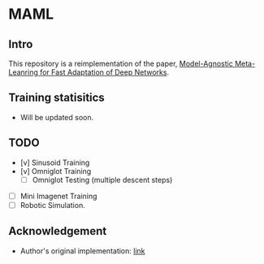 # MAML

## Intro

This repository is a reimplementation of the paper, [Model-Agnostic Meta-Leanring for Fast Adaptation of Deep Networks](https://arxiv.org/abs/1703.03400).

## Training statisitics

- Will be updated soon.

## TODO

- [v] Sinusoid Training
- [v] Omniglot Training
    - [ ] Omniglot Testing (multiple descent steps)
- [ ] Mini Imagenet Training
- [ ] Robotic Simulation.

## Acknowledgement

- Author's original implementation: [link](https://github.com/cbfinn/maml)


